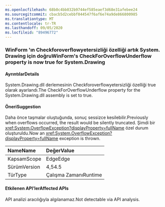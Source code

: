 ```yaml
---
ms.openlocfilehash: 68b0c4bb032b9744ef585eaef3d68e31afebee24
ms.sourcegitcommit: cbacb5d2cebbf044547f6af6e74a9de866800985
ms.translationtype: MT
ms.contentlocale: tr-TR
ms.lasthandoff: 09/05/2020
ms.locfileid: "89496772"
---
```

### <a name="winforms-checkforoverflowunderflow-property-is-now-true-for-systemdrawing"></a><span data-ttu-id="81d04-101">WinForm 'ın Checkforoverflowyetersizliği özelliği artık System. Drawing için doğru</span><span class="sxs-lookup"><span data-stu-id="81d04-101">WinForm's CheckForOverflowUnderflow property is now true for System.Drawing</span></span>

#### <a name="details"></a><span data-ttu-id="81d04-102">Ayrıntılar</span><span class="sxs-lookup"><span data-stu-id="81d04-102">Details</span></span>

<span data-ttu-id="81d04-103">System.Drawing.dll derlemesinin Checkforoverflowyetersizliği özelliği true olarak ayarlandı.</span><span class="sxs-lookup"><span data-stu-id="81d04-103">The CheckForOverflowUnderflow property for the System.Drawing.dll assembly is set to true.</span></span>

#### <a name="suggestion"></a><span data-ttu-id="81d04-104">Öneri</span><span class="sxs-lookup"><span data-stu-id="81d04-104">Suggestion</span></span>

<span data-ttu-id="81d04-105">Daha önce taşmalar oluştuğunda, sonuç sessizce kesilebilir.</span><span class="sxs-lookup"><span data-stu-id="81d04-105">Previously when overflows occurred, the result would be silently truncated.</span></span> <span data-ttu-id="81d04-106">Şimdi bir <xref:System.OverflowException?displayProperty=fullName> özel durum oluşturuldu.</span><span class="sxs-lookup"><span data-stu-id="81d04-106">Now an <xref:System.OverflowException?displayProperty=fullName> exception is thrown.</span></span>

| <span data-ttu-id="81d04-107">Name</span><span class="sxs-lookup"><span data-stu-id="81d04-107">Name</span></span>    | <span data-ttu-id="81d04-108">Değer</span><span class="sxs-lookup"><span data-stu-id="81d04-108">Value</span></span>       |
|:--------|:------------|
| <span data-ttu-id="81d04-109">Kapsam</span><span class="sxs-lookup"><span data-stu-id="81d04-109">Scope</span></span>   |<span data-ttu-id="81d04-110">Edge</span><span class="sxs-lookup"><span data-stu-id="81d04-110">Edge</span></span>|
|<span data-ttu-id="81d04-111">Sürüm</span><span class="sxs-lookup"><span data-stu-id="81d04-111">Version</span></span>|<span data-ttu-id="81d04-112">4,5</span><span class="sxs-lookup"><span data-stu-id="81d04-112">4.5</span></span>|
|<span data-ttu-id="81d04-113">Tür</span><span class="sxs-lookup"><span data-stu-id="81d04-113">Type</span></span>|<span data-ttu-id="81d04-114">Çalışma Zamanı</span><span class="sxs-lookup"><span data-stu-id="81d04-114">Runtime</span></span>|

#### <a name="affected-apis"></a><span data-ttu-id="81d04-115">Etkilenen API’ler</span><span class="sxs-lookup"><span data-stu-id="81d04-115">Affected APIs</span></span>

<span data-ttu-id="81d04-116">API analizi aracılığıyla algılanamaz.</span><span class="sxs-lookup"><span data-stu-id="81d04-116">Not detectable via API analysis.</span></span>

<!--

#### Affected APIs

Not detectable via API analysis.

-->
